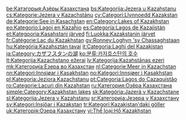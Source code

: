 [be:Катэгорыя:Азёры
Казахстана](https://zh.wikipedia.org/wiki/be:Катэгорыя:Азёры_Казахстана "wikilink")
[bs:Kategorija:Jezera u
Kazahstanu](https://zh.wikipedia.org/wiki/bs:Kategorija:Jezera_u_Kazahstanu "wikilink")
[cs:Kategorie:Jezera v
Kazachstánu](https://zh.wikipedia.org/wiki/cs:Kategorie:Jezera_v_Kazachstánu "wikilink")
[cy:Categori:Llynnoedd
Kazakstan](https://zh.wikipedia.org/wiki/cy:Categori:Llynnoedd_Kazakstan "wikilink")
[de:Kategorie:See in
Kasachstan](https://zh.wikipedia.org/wiki/de:Kategorie:See_in_Kasachstan "wikilink")
[en:Category:Lakes of
Kazakhstan](https://zh.wikipedia.org/wiki/en:Category:Lakes_of_Kazakhstan "wikilink")
[eo:Kategorio:Lagoj en
Kazaĥio](https://zh.wikipedia.org/wiki/eo:Kategorio:Lagoj_en_Kazaĥio "wikilink")
[es:Categoría:Lagos de
Kazajistán](https://zh.wikipedia.org/wiki/es:Categoría:Lagos_de_Kazajistán "wikilink")
[et:Kategooria:Kasahstani
järved](https://zh.wikipedia.org/wiki/et:Kategooria:Kasahstani_järved "wikilink")
[fi:Luokka:Kazakstanin
järvet](https://zh.wikipedia.org/wiki/fi:Luokka:Kazakstanin_järvet "wikilink")
[fr:Catégorie:Lac du
Kazakhstan](https://zh.wikipedia.org/wiki/fr:Catégorie:Lac_du_Kazakhstan "wikilink")
[gv:Ronney:Loghyn 'sy
Chassaghstaan](https://zh.wikipedia.org/wiki/gv:Ronney:Loghyn_'sy_Chassaghstaan "wikilink")
[hu:Kategória:Kazahsztán
tavai](https://zh.wikipedia.org/wiki/hu:Kategória:Kazahsztán_tavai "wikilink")
[it:Categoria:Laghi del
Kazakistan](https://zh.wikipedia.org/wiki/it:Categoria:Laghi_del_Kazakistan "wikilink")
[ja:Category:カザフスタンの湖](https://zh.wikipedia.org/wiki/ja:Category:カザフスタンの湖 "wikilink")
[ko:분류:카자흐스탄의
호수](https://zh.wikipedia.org/wiki/ko:분류:카자흐스탄의_호수 "wikilink")
[lt:Kategorija:Kazachstano
ežerai](https://zh.wikipedia.org/wiki/lt:Kategorija:Kazachstano_ežerai "wikilink")
[lv:Kategorija:Kazahstānas
ezeri](https://zh.wikipedia.org/wiki/lv:Kategorija:Kazahstānas_ezeri "wikilink")
[mk:Категорија:Езера во
Казахстан](https://zh.wikipedia.org/wiki/mk:Категорија:Езера_во_Казахстан "wikilink")
[nl:Categorie:Meer in
Kazachstan](https://zh.wikipedia.org/wiki/nl:Categorie:Meer_in_Kazachstan "wikilink")
[nn:Kategori:Innsjøar i
Kasakhstan](https://zh.wikipedia.org/wiki/nn:Kategori:Innsjøar_i_Kasakhstan "wikilink")
[no:Kategori:Innsjøer i
Kasakhstan](https://zh.wikipedia.org/wiki/no:Kategori:Innsjøer_i_Kasakhstan "wikilink")
[pl:Kategoria:Jeziora
Kazachstanu](https://zh.wikipedia.org/wiki/pl:Kategoria:Jeziora_Kazachstanu "wikilink")
[pt:Categoria:Lagos do
Cazaquistão](https://zh.wikipedia.org/wiki/pt:Categoria:Lagos_do_Cazaquistão "wikilink")
[ro:Categorie:Lacuri din
Kazahstan](https://zh.wikipedia.org/wiki/ro:Categorie:Lacuri_din_Kazahstan "wikilink")
[ru:Категория:Озёра
Казахстана](https://zh.wikipedia.org/wiki/ru:Категория:Озёра_Казахстана "wikilink")
[simple:Category:Kazakhstan
lakes](https://zh.wikipedia.org/wiki/simple:Category:Kazakhstan_lakes "wikilink")
[sk:Kategória:Jazerá v
Kazachstane](https://zh.wikipedia.org/wiki/sk:Kategória:Jazerá_v_Kazachstane "wikilink")
[sl:Kategorija:Jezera v
Kazahstanu](https://zh.wikipedia.org/wiki/sl:Kategorija:Jezera_v_Kazahstanu "wikilink")
[sr:Категорија:Језера у
Казахстану](https://zh.wikipedia.org/wiki/sr:Категорија:Језера_у_Казахстану "wikilink")
[sv:Kategori:Insjöar i
Kazakstan](https://zh.wikipedia.org/wiki/sv:Kategori:Insjöar_i_Kazakstan "wikilink")
[tr:Kategori:Kazakistan'daki
göller](https://zh.wikipedia.org/wiki/tr:Kategori:Kazakistan'daki_göller "wikilink")
[uk:Категорія:Озера
Казахстану](https://zh.wikipedia.org/wiki/uk:Категорія:Озера_Казахстану "wikilink")
[vi:Thể loại:Hồ
Kazakhstan](https://zh.wikipedia.org/wiki/vi:Thể_loại:Hồ_Kazakhstan "wikilink")